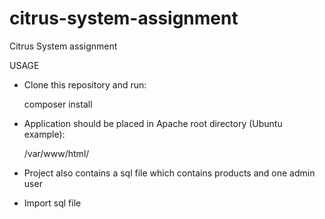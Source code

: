 # citrus-system-assignment

Citrus System assignment

USAGE

- Clone this repository and run:
  
  composer install
  
- Application should be placed in Apache root directory (Ubuntu example):

  /var/www/html/
  
- Project also contains a sql file which contains products and one admin user

- Import sql file 
